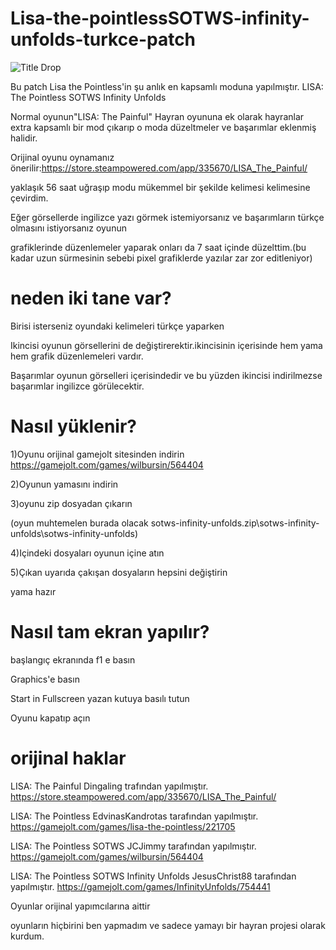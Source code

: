 # Lisa-the-pointlessSOTWS-infinity-unfolds-turkce-patch
![Title Drop](https://user-images.githubusercontent.com/130393344/231536717-ae60d0bd-9a49-4f01-b3ec-a74a6767c4f9.png)


Bu patch Lisa the Pointless'in şu anlık en kapsamlı moduna yapılmıştır.
LISA: The Pointless SOTWS Infinity Unfolds

Normal oyunun"LISA: The Painful" Hayran oyununa ek olarak hayranlar extra kapsamlı bir mod çıkarıp o moda düzeltmeler ve başarımlar eklenmiş halidir.

Orijinal oyunu oynamanız önerilir:https://store.steampowered.com/app/335670/LISA_The_Painful/

yaklaşık 56 saat uğraşıp modu mükemmel bir şekilde kelimesi kelimesine çevirdim.

Eğer görsellerde ingilizce yazı görmek istemiyorsanız ve başarımların türkçe olmasını istiyorsanız oyunun 

grafiklerinde düzenlemeler yaparak onları da 7 saat içinde düzelttim.(bu kadar uzun sürmesinin sebebi pixel grafiklerde yazılar zar zor editleniyor)

# neden iki tane var?
Birisi isterseniz oyundaki kelimeleri türkçe yaparken

Ikincisi oyunun görsellerini de değiştirerektir.ikincisinin içerisinde hem yama hem grafik düzenlemeleri vardır. 

Başarımlar oyunun görselleri içerisindedir ve bu yüzden ikincisi indirilmezse başarımlar ingilizce görülecektir.
# Nasıl yüklenir?

1)Oyunu orijinal gamejolt sitesinden indirin https://gamejolt.com/games/wilbursin/564404

2)Oyunun yamasını indirin

3)oyunu zip dosyadan çıkarın

(oyun muhtemelen burada olacak sotws-infinity-unfolds.zip\sotws-infinity-unfolds\sotws-infinity-unfolds)

4)Içindeki dosyaları oyunun içine atın

5)Çıkan uyarıda çakışan dosyaların hepsini değiştirin

yama hazır

# Nasıl tam ekran yapılır?
başlangıç ekranında f1 e basın

Graphics'e basın

Start in Fullscreen yazan kutuya basılı tutun

Oyunu kapatıp açın




# orijinal haklar
LISA: The Painful Dingaling trafından yapılmıştır.                               https://store.steampowered.com/app/335670/LISA_The_Painful/

LISA: The Pointless  EdvinasKandrotas tarafından yapılmıştır.                    https://gamejolt.com/games/lisa-the-pointless/221705

LISA: The Pointless SOTWS JCJimmy tarafından yapılmıştır.                        https://gamejolt.com/games/wilbursin/564404

LISA: The Pointless SOTWS Infinity Unfolds JesusChrist88 tarafından yapılmıştır. https://gamejolt.com/games/InfinityUnfolds/754441  

Oyunlar orijinal yapımcılarına aittir                                          

oyunların hiçbirini ben yapmadım ve sadece yamayı bir hayran projesi olarak kurdum. 
